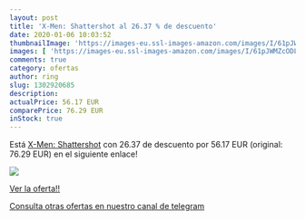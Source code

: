 ```yaml
---
layout: post
title: 'X-Men: Shattershot al 26.37 % de descuento'
date: 2020-01-06 10:03:52
thumbnailImage: 'https://images-eu.ssl-images-amazon.com/images/I/61pJWMZcODL._SL200_.jpg'
images: [ 'https://images-eu.ssl-images-amazon.com/images/I/61pJWMZcODL._SL200_.jpg' ]
comments: true
category: ofertas
author: ring
slug: 1302920685
description:
actualPrice: 56.17 EUR
comparePrice: 76.29 EUR
inStock: true
---
```


Está [X-Men: Shattershot](https://www.amazon.com/dp/1302920685/?tag=redken08-20) con 26.37 de descuento por 56.17 EUR (original: 76.29 EUR) en el siguiente enlace!

[![](https://images-eu.ssl-images-amazon.com/images/I/61pJWMZcODL._SL200_.jpg)](https://www.amazon.com/dp/1302920685/?tag=redken08-20)

[Ver la oferta!!](https://www.amazon.com/dp/1302920685/?tag=redken08-20)

[Consulta otras ofertas en nuestro canal de telegram](https://t.me/s/ofertas25)
